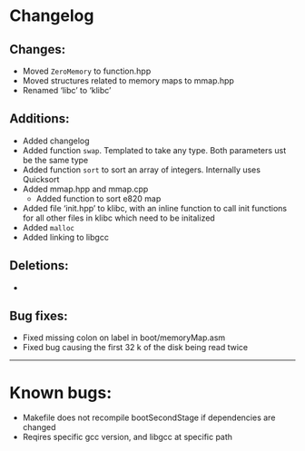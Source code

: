 # Changelog


## Changes:



* Moved `ZeroMemory` to function.hpp
* Moved structures related to memory maps to mmap.hpp
* Renamed ‘libc’ to ‘klibc’


## Additions:



* Added changelog
* Added function `swap`. Templated to take any type. Both parameters ust be the same type
* Added function `sort` to sort an array of integers. Internally uses Quicksort
* Added mmap.hpp and mmap.cpp
    * Added function to sort e820 map
* Added file ‘init.hpp’ to klibc, with an inline function to call init functions for all other files in klibc which need to be initalized
* Added `malloc`
* Added linking to libgcc


## Deletions:



* 


## Bug fixes:



* Fixed missing colon on label in boot/memoryMap.asm
* Fixed bug causing the first 32 k of the disk being read twice


---


# Known bugs:



* Makefile does not recompile bootSecondStage if dependencies are changed
* Reqires specific gcc version, and libgcc at specific path

